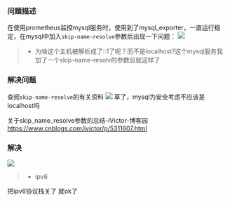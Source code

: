 ### 问题描述
在使用prometheus监控mysql服务时，使用到了mysql_exporter，一直运行稳定，在mysql中加入``skip-name-resolve``参数后出现一下问题：
![](https://cdn.nlark.com/yuque/0/2021/png/1143489/1610963354347-654d0161-17df-4182-bfa7-0dc790337bb4.png)
> - 为啥这个主机被解析成了::1了呢？而不是localhost?这个mysql服务我加了一个skip-name-resolv的参数后就这样了

### 解决问题

查阅``skip-name-resolve``的有关资料
![](https://cdn.nlark.com/yuque/0/2021/png/1143489/1610963459270-23852b4c-3c26-4c33-84ca-80889d30587e.png)
草了，mysql为安全考虑不应该是localhost吗

关于skip_name_resolve参数的总结-iVictor-博客园
https://www.cnblogs.com/ivictor/p/5311607.html

### 解决
![](https://cdn.nlark.com/yuque/0/2021/png/1143489/1610963518698-b2ce610a-fd2f-4873-98b1-efea7e47365d.png)
> - ipv6

把ipv6协议栈关了 就ok了

